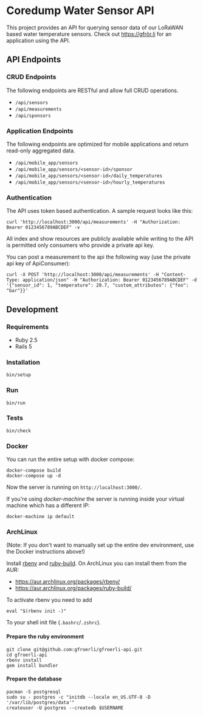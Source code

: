# Coredump Water Sensor API

This project provides an API for querying sensor data of our LoRaWAN based
water temperature sensors. Check out https://gfrör.li for an application using
the API.


## API Endpoints

### CRUD Endpoints

The following endpoints are RESTful and allow full CRUD operations.

- `/api/sensors`
- `/api/measurements`
- `/api/sponsors`

### Application Endpoints

The following endpoints are optimized for mobile applications and return
read-only aggregated data.

- `/api/mobile_app/sensors`
- `/api/mobile_app/sensors/<sensor-id>/sponsor`
- `/api/mobile_app/sensors/<sensor-id>/daily_temperatures`
- `/api/mobile_app/sensors/<sensor-id>/hourly_temperatures`

### Authentication

The API uses token based authentication. A sample request looks like this:

    curl 'http://localhost:3000/api/measurements' -H "Authorization: Bearer 0123456789ABCDEF" -v

All index and show resources are publicly available while writing to the API is permitted only
consumers who provide a private api key.

You can post a measurement to the api the following way (use the private api key of ApiConsumer):

    curl -X POST 'http://localhost:3000/api/measurements' -H "Content-Type: application/json" -H "Authorization: Bearer 0123456789ABCDEF" -d '{"sensor_id": 1, "temperature": 20.7, "custom_attributes": {"foo": "bar"}}' 


## Development

### Requirements

* Ruby 2.5
* Rails 5

### Installation

    bin/setup

### Run

    bin/run

### Tests

    bin/check

### Docker

You can run the entire setup with docker compose:

    docker-compose build
    docker-compose up -d

Now the server is running on `http://localhost:3000/`.

If you're using *docker-machine* the server is running inside your virtual
machine which has a different IP:

    docker-machine ip default

### ArchLinux

(Note: If you don't want to manually set up the entire dev environment, use the
Docker instructions above!)

Install [rbenv](https://github.com/rbenv/rbenv) and
[ruby-build](https://github.com/rbenv/ruby-build). On ArchLinux you can install
them from the AUR:

 * https://aur.archlinux.org/packages/rbenv/
 * https://aur.archlinux.org/packages/ruby-build/

To activate rbenv you need to add

    eval "$(rbenv init -)"

To your shell init file (`.bashrc`/`.zshrc`).

#### Prepare the ruby environment

    git clone git@github.com:gfroerli/gfroerli-api.git
    cd gfroerli-api
    rbenv install
    gem install bundler

#### Prepare the database

    pacman -S postgresql
    sudo su - postgres -c "initdb --locale en_US.UTF-8 -D '/var/lib/postgres/data'"
    createuser -U postgres --createdb $USERNAME
